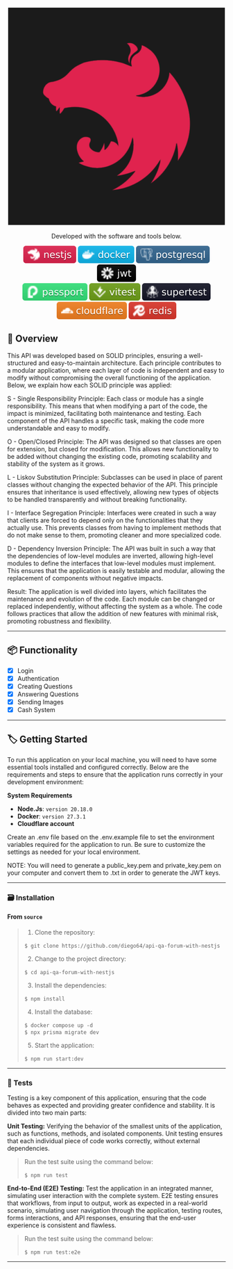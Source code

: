<p align="center">
  <img src="img.shields.io/image/capa.png" width="500" alt="Capa" /></a>
</p>

<p align="center">
	Developed with the software and tools below.
</p>

<p align="center">
    <img src="img.shields.io/badge/nestjs.svg?style=flat&logo=node&logoColor=white" alt="nestjs">
    <img src="img.shields.io/badge/docker.svg?style=flat&logo=docker&logoColor=white" alt="docker">
    <img src="img.shields.io/badge/postgresql.svg?style=flat&logo=postgresql&logoColor=white" alt="postgresql">
    <img src="img.shields.io/badge/jwt.svg?style=flat&logo=jwt&logoColor=white" alt="jwt">
    <br>
    <img src="img.shields.io/badge/passport.svg?style=flat&logo=passport&logoColor=white" alt="passport">
    <img src="img.shields.io/badge/vitest.svg?style=flat&logo=vitest&logoColor=white" alt="vitest">
    <img src="img.shields.io/badge/supertest.svg?style=flat&logo=supertest&logoColor=white" alt="supertest">
    <img src="img.shields.io/badge/cloudflare.svg?style=flat&logo=cloudflare&logoColor=white" alt="cloudflare">
    <img src="img.shields.io/badge/redis.svg?style=flat&logo=redis&logoColor=white" alt="redis">
</p>

## 📝 Overview

This API was developed based on SOLID principles, ensuring a well-structured and easy-to-maintain architecture. Each principle contributes to a modular application, where each layer of code is independent and easy to modify without compromising the overall functioning of the application. Below, we explain how each SOLID principle was applied:

S - Single Responsibility Principle: Each class or module has a single responsibility. This means that when modifying a part of the code, the impact is minimized, facilitating both maintenance and testing. Each component of the API handles a specific task, making the code more understandable and easy to modify.

O - Open/Closed Principle: The API was designed so that classes are open for extension, but closed for modification. This allows new functionality to be added without changing the existing code, promoting scalability and stability of the system as it grows.

L - Liskov Substitution Principle: Subclasses can be used in place of parent classes without changing the expected behavior of the API. This principle ensures that inheritance is used effectively, allowing new types of objects to be handled transparently and without breaking functionality.

I - Interface Segregation Principle: Interfaces were created in such a way that clients are forced to depend only on the functionalities that they actually use. This prevents classes from having to implement methods that do not make sense to them, promoting cleaner and more specialized code.

D - Dependency Inversion Principle: The API was built in such a way that the dependencies of low-level modules are inverted, allowing high-level modules to define the interfaces that low-level modules must implement. This ensures that the application is easily testable and modular, allowing the replacement of components without negative impacts.

Result: The application is well divided into layers, which facilitates the maintenance and evolution of the code. Each module can be changed or replaced independently, without affecting the system as a whole. The code follows practices that allow the addition of new features with minimal risk, promoting robustness and flexibility.

---

## 📦️ Functionality

- [x] Login
- [x] Authentication
- [x] Creating Questions
- [x] Answering Questions
- [x] Sending Images
- [x] Cash System

---

## 🏷️ Getting Started

To run this application on your local machine, you will need to have some essential tools installed and configured correctly. Below are the requirements and steps to ensure that the application runs correctly in your development environment:

**System Requirements**

* **Node.Js**: `version 20.18.0`
* **Docker**: `version 27.3.1`
* **Cloudflare account**

Create an .env file based on the .env.example file to set the environment variables required for the application to run. Be sure to customize the settings as needed for your local environment.

NOTE: You will need to generate a public_key.pem and private_key.pem on your computer and convert them to .txt in order to generate the JWT keys.

---

### 🗃️ Installation

<h4>From <code>source</code></h4>

> 1. Clone the repository:
>
> ```console
> $ git clone https://github.com/diego64/api-qa-forum-with-nestjs
> ```
>
> 2. Change to the project directory:
> ```console
> $ cd api-qa-forum-with-nestjs
> ```
>
> 3. Install the dependencies:
> ```console
> $ npm install
> ```
> 4. Install the database:
> ```console
> $ docker compose up -d
> $ npx prisma migrate dev
> ```
> 5. Start the application:
> ```console
> $ npm run start:dev
> ```
---

### 🧪 Tests

Testing is a key component of this application, ensuring that the code behaves as expected and providing greater confidence and stability. It is divided into two main parts:

**Unit Testing:** Verifying the behavior of the smallest units of the application, such as functions, methods, and isolated components. Unit testing ensures that each individual piece of code works correctly, without external dependencies.

> Run the test suite using the command below:
> ```console
> $ npm run test
> ```

**End-to-End (E2E) Testing:** Test the application in an integrated manner, simulating user interaction with the complete system. E2E testing ensures that workflows, from input to output, work as expected in a real-world scenario, simulating user navigation through the application, testing routes, forms interactions, and API responses, ensuring that the end-user experience is consistent and flawless.

> Run the test suite using the command below:
> ```console
> $ npm run test:e2e
> ```
---